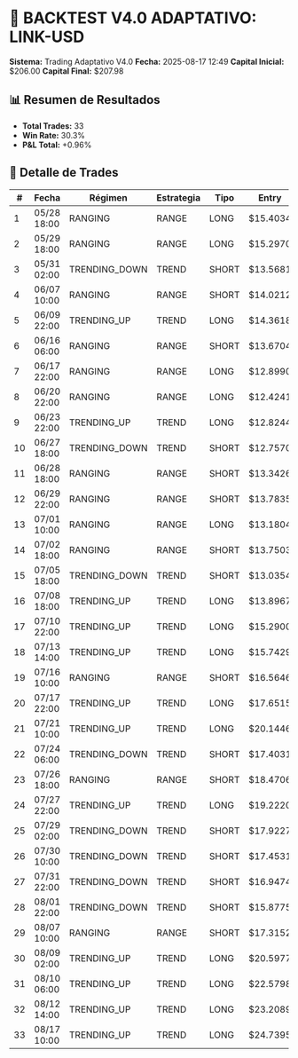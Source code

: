 # 🤖 BACKTEST V4.0 ADAPTATIVO: LINK-USD

**Sistema:** Trading Adaptativo V4.0
**Fecha:** 2025-08-17 12:49
**Capital Inicial:** $206.00
**Capital Final:** $207.98

## 📊 Resumen de Resultados

- **Total Trades:** 33
- **Win Rate:** 30.3%
- **P&L Total:** +0.96%

## 📝 Detalle de Trades

| # | Fecha | Régimen | Estrategia | Tipo | Entry | Exit | P&L% | Razón | Confianza | Señales |
|---|-------|---------|------------|------|-------|------|------|-------|-----------|---------|
| 1 | 05/28 18:00 | RANGING | RANGE | LONG | $15.4034 | $16.1272 | +4.70% | TAKE_PROFIT | 75.0% | BOUNCE_FROM_BB_LOWER, RSI_OVERSOLD_EXTREME |
| 2 | 05/29 18:00 | RANGING | RANGE | LONG | $15.2970 | $15.1081 | -1.24% | STOP_LOSS | 62.5% | RSI_OVERSOLD_EXTREME, STOCH_OVERSOLD |
| 3 | 05/31 02:00 | TRENDING_DOWN | TREND | SHORT | $13.5681 | $13.9103 | -2.52% | STOP_LOSS | 57.1% | TREND_CONTINUATION, BREAKDOWN |
| 4 | 06/07 10:00 | RANGING | RANGE | SHORT | $14.0212 | $14.1624 | -1.01% | STOP_LOSS | 62.5% | RSI_OVERBOUGHT_EXTREME, STOCH_OVERBOUGHT |
| 5 | 06/09 22:00 | TRENDING_UP | TREND | LONG | $14.3618 | $14.7222 | +2.51% | TAKE_PROFIT | 57.1% | TREND_CONTINUATION, BREAKOUT_UP |
| 6 | 06/16 06:00 | RANGING | RANGE | SHORT | $13.6704 | $13.8153 | -1.06% | STOP_LOSS | 85.0% | BOUNCE_FROM_BB_UPPER, RSI_OVERBOUGHT_EXTREME |
| 7 | 06/17 22:00 | RANGING | RANGE | LONG | $12.8990 | $12.6904 | -1.62% | STOP_LOSS | 62.5% | RSI_OVERSOLD_EXTREME, STOCH_OVERSOLD |
| 8 | 06/20 22:00 | RANGING | RANGE | LONG | $12.4241 | $12.2142 | -1.69% | STOP_LOSS | 50.0% | RSI_OVERSOLD_EXTREME, AT_SUPPORT |
| 9 | 06/23 22:00 | TRENDING_UP | TREND | LONG | $12.8244 | $13.4471 | +4.86% | TAKE_PROFIT | 57.1% | TREND_CONTINUATION, BREAKOUT_UP |
| 10 | 06/27 18:00 | TRENDING_DOWN | TREND | SHORT | $12.7570 | $12.9995 | -1.90% | STOP_LOSS | 57.1% | TREND_CONTINUATION, BREAKDOWN |
| 11 | 06/28 18:00 | RANGING | RANGE | SHORT | $13.3426 | $13.4394 | -0.73% | STOP_LOSS | 75.0% | BOUNCE_FROM_BB_UPPER, STOCH_OVERBOUGHT |
| 12 | 06/29 22:00 | RANGING | RANGE | SHORT | $13.7835 | $12.9841 | +5.80% | TAKE_PROFIT | 85.0% | BOUNCE_FROM_BB_UPPER, RSI_OVERBOUGHT_EXTREME |
| 13 | 07/01 10:00 | RANGING | RANGE | LONG | $13.1804 | $13.0631 | -0.89% | STOP_LOSS | 62.5% | RSI_OVERSOLD_EXTREME, STOCH_OVERSOLD |
| 14 | 07/02 18:00 | RANGING | RANGE | SHORT | $13.7503 | $13.9118 | -1.17% | STOP_LOSS | 85.0% | BOUNCE_FROM_BB_UPPER, RSI_OVERBOUGHT_EXTREME |
| 15 | 07/05 18:00 | TRENDING_DOWN | TREND | SHORT | $13.0354 | $13.1556 | -0.92% | STOP_LOSS | 57.1% | TREND_CONTINUATION, BREAKDOWN |
| 16 | 07/08 18:00 | TRENDING_UP | TREND | LONG | $13.8967 | $14.2030 | +2.20% | TAKE_PROFIT | 57.1% | TREND_CONTINUATION, BREAKOUT_UP |
| 17 | 07/10 22:00 | TRENDING_UP | TREND | LONG | $15.2900 | $15.6932 | +2.64% | TAKE_PROFIT | 57.1% | TREND_CONTINUATION, BREAKOUT_UP |
| 18 | 07/13 14:00 | TRENDING_UP | TREND | LONG | $15.7429 | $15.5208 | -1.41% | STOP_LOSS | 57.1% | TREND_CONTINUATION, BREAKOUT_UP |
| 19 | 07/16 10:00 | RANGING | RANGE | SHORT | $16.5646 | $16.7860 | -1.34% | STOP_LOSS | 62.5% | RSI_OVERBOUGHT_EXTREME, STOCH_OVERBOUGHT |
| 20 | 07/17 22:00 | TRENDING_UP | TREND | LONG | $17.6515 | $18.4472 | +4.51% | TAKE_PROFIT | 57.1% | TREND_CONTINUATION, BREAKOUT_UP |
| 21 | 07/21 10:00 | TRENDING_UP | TREND | LONG | $20.1446 | $19.6805 | -2.30% | STOP_LOSS | 57.1% | TREND_CONTINUATION, BREAKOUT_UP |
| 22 | 07/24 06:00 | TRENDING_DOWN | TREND | SHORT | $17.4031 | $17.9448 | -3.11% | STOP_LOSS | 57.1% | TREND_CONTINUATION, BREAKDOWN |
| 23 | 07/26 18:00 | RANGING | RANGE | SHORT | $18.4706 | $18.6452 | -0.95% | STOP_LOSS | 62.5% | BOUNCE_FROM_BB_UPPER, AT_RESISTANCE |
| 24 | 07/27 22:00 | TRENDING_UP | TREND | LONG | $19.2220 | $18.8747 | -1.81% | STOP_LOSS | 57.1% | TREND_CONTINUATION, BREAKOUT_UP |
| 25 | 07/29 02:00 | TRENDING_DOWN | TREND | SHORT | $17.9227 | $18.3021 | -2.12% | STOP_LOSS | 57.1% | TREND_CONTINUATION, BREAKDOWN |
| 26 | 07/30 10:00 | TRENDING_DOWN | TREND | SHORT | $17.4531 | $17.7297 | -1.58% | STOP_LOSS | 57.1% | TREND_CONTINUATION, BREAKDOWN |
| 27 | 07/31 22:00 | TRENDING_DOWN | TREND | SHORT | $16.9474 | $16.3547 | +3.50% | TAKE_PROFIT | 57.1% | TREND_CONTINUATION, BREAKDOWN |
| 28 | 08/01 22:00 | TRENDING_DOWN | TREND | SHORT | $15.8775 | $16.3825 | -3.18% | STOP_LOSS | 57.1% | TREND_CONTINUATION, BREAKDOWN |
| 29 | 08/07 10:00 | RANGING | RANGE | SHORT | $17.3152 | $17.4614 | -0.84% | STOP_LOSS | 85.0% | BOUNCE_FROM_BB_UPPER, RSI_OVERBOUGHT_EXTREME |
| 30 | 08/09 02:00 | TRENDING_UP | TREND | LONG | $20.5977 | $21.3325 | +3.57% | TAKE_PROFIT | 57.1% | TREND_CONTINUATION, BREAKOUT_UP |
| 31 | 08/10 06:00 | TRENDING_UP | TREND | LONG | $22.5798 | $21.8754 | -3.12% | STOP_LOSS | 57.1% | TREND_CONTINUATION, BREAKOUT_UP |
| 32 | 08/12 14:00 | TRENDING_UP | TREND | LONG | $23.2089 | $24.3285 | +4.82% | TAKE_PROFIT | 57.1% | TREND_CONTINUATION, BREAKOUT_UP |
| 33 | 08/17 10:00 | TRENDING_UP | TREND | LONG | $24.7395 | $24.6254 | -0.46% | TIME_OUT | 57.1% | TREND_CONTINUATION, BREAKOUT_UP |
